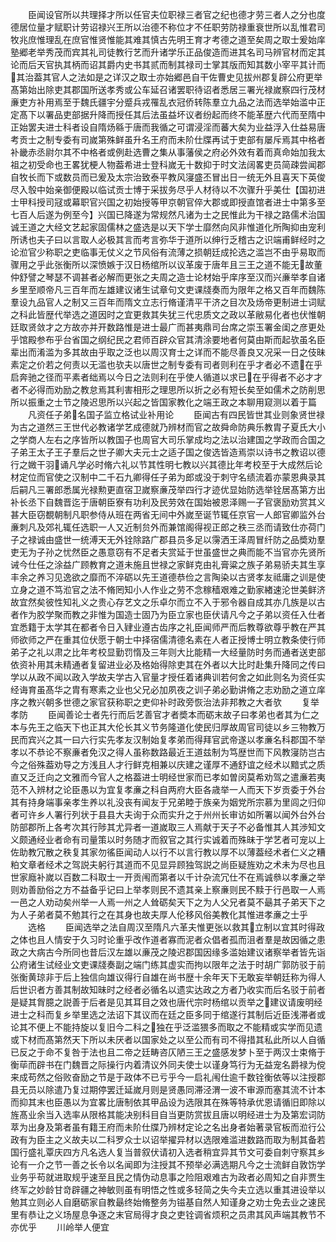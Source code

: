<!-- { "loadSidebar": true } -->
　　臣闻设官所以共理择才所以任官夫位职禄三者官之纪也德才劳三者人之分也度德居位量才赋职计劳诏禄兴王所以治德不称位才不任职劳防禄重衰世所以乱惟君司牧兆庶惟理乱在庶官惟贤惟能其难其慎古先明王育才考德之道至矣周之取士爰始庠塾郷老举秀茂而宾其礼司徒教行艺而升诸学乐正品俊造而进其名司马辨官材而定其论而后天官执其柄而诏其爵内史书其贰而制其禄司士掌其版而知其数小宰平其计而其治葢其官人之法如是之详汉之取士亦始郷邑自干佐曹史见拔州郡复辟公府更举髙第始出除吏其郡国所送孝秀或公车延召诸罢职待诏者悉居三署光禄嵗察四行茂材亷吏方补用焉至于魏氏疆宇分蹙兵戎罹乱衣冠侨转陈羣立九品之法而选举始滥中正定髙下以署品吏部据升降而授任其后法虽益坏议者纷起而终不能革歴六代而至隋中正始罢夫进士科者设自隋炀緜于唐而我循之可谓浸淫而蕃大矣为业益浮入仕益易唐考贡士之制专委有司嵗第殊鲜虽升名王府而未阶仕牒再试于吏部有屡斥焉其中格者补畿赤丞尉尔其不中格者或例赴选曹之集从事藩侯之府必外效有着而真命始加我太祖之初受命也王畧犹梗人物葢希进士登科嵗无十数抑于时文法阔畧吏员简疎尝闻郡自牧长而下或数员而已爰及太宗治致泰平教风寖盛丕冒出日一统无外且喜天下英俊尽入彀中始亲御便殿以临试贡士博于采拔务尽乎人材待以不次骤升乎美仕【国初进士甲科授司冦或幕职官兴国之初始授等甲京朝官倅大郡或即授直馆者进士中第多至七百人后遂为例至今】兴国已降遂为常规然凡诸为士之民惟此为干禄之路儒术治国诚王道之大经文艺起家固儒林之盛选是以天下学士靡然向风非惟道化所陶抑由宠利所诱也夫子曰以言取人必极其言而考言弥华于道所以绅行乏稽古之识端甫鲜经时之论涖官少称职之吏临事无仗义之节风俗有流薄之损朝廷成抡选之滥岂不由乎易取而骤用之乎此张衡所以深愤嫉于汉日杨绾所以议革废于唐年且三王之道不能无故董仲舒譬之琴瑟不调甚者必解而更张之夫周之造士论材始乎庠序至汉而兴亷举孝自诸乡里至顺帝凡三百年而左雄建议诸生试章句文吏课牋奏而为限年之格又百年而魏陈羣设九品官人之制又三百年而隋文立志行脩谨清平干济之目次及炀帝更制进士词赋之科此皆歴代举选之道因时之宜更救其失犹三代忠质文之政以革敝易化者也伏惟朝廷取贤敛才之方故亦并开数路惟是进士最广而甚夷鼎司台席之崇玉署金闺之彦更处乎馆殿参布乎台省国之纲纪民之君师百辟众官其清涂要地者何莫由斯而起欤虽名臣辈出而淆滥为多其故由乎取之泛也以周汉育士之详而不能尽善良又况采一日之伎昧素定之价若之何责以无滥也欤夫以唐世之制专委有司者则利在乎才者必不遗在乎启奔驰之径而平素者绌焉以今日之法则利在乎使人循道以求已在乎得者不必才才者不必得而劝励之教怠焉其利害相形之理思所以折之必有短长矣至如儒术之防削思所以振重之士节之陵迟思所以兴起之皆国家教化之端王政之本聊用窥测以着于篇
　　凡资任子弟名国子监立格试业补用论
　　臣闻古有四民皆世其业则象贤世禄为古之道然三王世代必教诸学艺成德就乃辨材而官之故舜命防典乐教胄子夏氏大小之学商人左右之序皆所以教国子也周官大司乐掌成均之法以治建国之学政而合国之子弟王太子王子羣后之世子卿大夫元士之适子国之俊选皆造焉崇以诗书之教诏以德行之媺干羽诵凡学必时脩六礼以节其性明七教以兴其德比年考校至于大成然后论材定位而官使之汉制中二千石九卿得任子弟为郎或没于刺守名绩流着亦蒙恩典录其后嗣凡三署郎悉属光禄勲更直宿卫嵗察亷茂举四行才迹优显始防选举铨居髙第方出补长丞下自魏晋迄于唐朝臣寮有功利及民劳效在国始被恩泽赐一子官褒励劝赏其义甚大臣窃覩朝制凡职参侍从班在两省无间中外嵗至诞节辄任京官一人郎官卿监外台亷刺凡及郊礼辄任选职一人又近制贠外而兼馆阁得视正郎之秩三丞而请致仕亦荷门子之禄诚由盛世一统溥天无外铨除路广郡县员多足以霶洒王泽周冒纤防之品奬劝羣吏无为子孙之忧然臣之愚意窃有不足者夫赏延于世虽盛世之典而能不当官亦先贤所诫今仕任之涂益广顾教育之道未施且世禄之家鲜克由礼膏粱之族子弟易骄夫其生享丰余之养习见逸欲之靡而不淬砺以先王道德恭俭之言陶染以古贤孝友祗庸之训是使立身之道不笃涖官之法不脩罔知小人作业之劳不念稼穑艰难之勤家緖速沦世美鲜济故宜然矣彼性知礼义之贵心存艺文之乐卓尔而立不入于邪令器自成其亦几族是以古者作为胶学聚而教之非惟为国造士固乃为臣立家也臣伏请凡今之子弟以资任入仕者宜悉籍于太学其在都者令日入肄业遵古齿序之礼臣闻师严而后教尊欲尊乎教在严其师欲师之严在重其位伏愿于朝士中择宿儒清德名素在人者正授博士明立教条使行师弟子之礼以肃之比年考校显勤罚惰及三年则大比能精一大经量防时务而通者送吏部依资补用其未精通者复留进业必及格始得除吏其在外者以大比时赴集升降同之传曰学以从政不闻以政入学故夫学古入官量才授任着诸典训若何舍之如此则名为资任实经诲育虽髙华之胄有寒素之业也父兄必加夙夜之训子弟必勤讲脩之志劝励之道立庠序之教兴朝多世德之家官获称职之吏仰补时政旁恢治法非邦教之大者欤
　　复举孝防
　　臣闻善论士者先行而后艺善官才者奬本而砺末故子曰孝弟也者其为仁之本与先王之临天下也正其大伦长其义节务隆道化使民归厚故周官司徒以乡三物教万民而宾兴之其一曰六行实先孝友汉制始复孝弟而得拜官武帝遂以孝亷名科郡国不举孝以不恭论不察亷者免汉之得人虽称数路最近王道兹制为笃歴世而下风教寖防岂古今之俗殊葢劝导之方浅且人才行鲜克相兼以庆建之谨厚不通舒谊之经术以黯式之质直又乏迁向之文雅而今官人之格葢进士明经世家而已孝如曽闵莫希劝驾之遣亷若夷范不入辨材之论臣愚以为宜复孝亷之科自两府大臣各歳举一人而天下岁贡委于外台其有持身端事亲孝生养以礼没丧有闻友于兄弟睦于族亲为姻党所宗慕为里闾之归仰者可许乡人署行列状于县县大夫询于众而实升之于州州长审访如所署以闻外台外台防部郡所上各考次其行陟其尤异者一道嵗取三人焉献于天子不必备惟其人其渉知文义颇通经业者命有司量策以时务随才而叙官之其行实诚着而殊昧于学艺者可宠以上佐助教冗散之秩复其家勿徭臣闻动人以行不以言行教以厚不以薄葢经术者仁义之糟粕文章者经术之驾説夫躬行其道而不见显异顾独驾説之尚臣疑旌劝之术未为尽也且世家廕补嵗以百数二科取士一开贡闱而第者以千计杂流冗仕不在焉诚叅以孝亷之举则劝善励俗之方不益备乎记曰上举孝则民不遗其亲上察亷则民不黩于行邑取一人焉一邑之人劝动矣州举一人焉一州之人耸砺矣天下之为人父兄者莫不朂其子弟天下之为人子弟者莫不勉其行之在其身也故夫厚人伦移风俗美教化其惟进孝亷之士乎
　　选格
　　臣闻选举之法自周汉至隋凡六革夫惟更张以救其立制以宜其时得政之体也且人情安于久习时论重乎改作道者寡而泥者众倡者孤而沮者羣是故因循之患政之大病古今所同也昔后汉左雄以亷茂之陵迟郡国因缘多滥始建议诸察举者皆先诣公府诸生试经业文吏课牋奏副之端门练其虚实而拘以限年之法于时胡广郭防驳于前张衡黄琼非于后上独信向雄议得行自雄在尚书歴十余年天下无敢妄举朝廷称为得人后世识者方善其制故知昧时之经者必循名以遗实达政之方者乃收实而后名驳于前者是疑其胷臆之説善于后者是见其耳目之效也唐代宗时杨绾以贡举之建议请废明经进士之科而复乡举里选之法诏下其议而在廷之臣多同于绾遂行其制后近臣浅滞者或论其不便上不能持旋以复旧今二科之独在乎泛滥猥多而取之不能精或实学而见遗或下材而髙第然天下所以未厌者以国家处之以至公而有司不得措其私此所以人自循已反之于命不复咎于法也且二帝之廷畴咨仄陋三王之盛感发梦卜至于两汉士束脩于衡荜而辟书在门魏晋之际操行内着清议外同夫使士以谨身笃行为无益宠名爵禄为傥来成苟然之俗败奋励之节是于政体不已亏乎今一启礼闱仕逾千数铨衡依等以注授郡县无员以除遣乃复过期停罢迁延嵗月则是贤愚同滞泾渭一波不审源而塞其流不计本而抑其末也臣愚以为宜畧比唐制依其甲品设为选限其在殊等特承优恩请循旧即除以旌髙业余当入选率从限格其能决别科目自当更防赏拔且唐以明经进士为及第宏词防萃为出身及第者虽有籍王府而未阶仕牒乃辨材定论之名出身者始著录官板而涖行公政有为臣主之义故夫以二科罗众士以诏举擢异材以选限难滥进数路而取为制其备若国行盛礼覃庆四方凡名选人复当普叙伏请初入选者稍宜异其节文可委自刺守察其乡论有一介之节一善之长令以名闻即为注授其不预举必满选期凡今之士流鲜自敦饬学业务乎苟就进取规乎速至且民之情伪动息事之险阻艰难古为政者必周知之自非贾生终军之妙龄甘竒辟疆之神敏则虽有明悟之性或多轻简之失今夫立选以重其进设举以勉其立则必人自磨砺家自教朂终始脩整务为镃基自然人知谨身之劝士免去业之速民里有恭让之义场屋息争逐之末官局得才良之吏铨调省烦积之员肃其风声端其教节不亦优乎
　　川岭举人便宜
